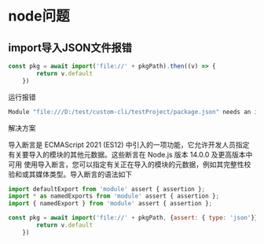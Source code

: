 # node问题  

## import导入JSON文件报错

```js
const pkg = await import('file://' + pkgPath).then((v) => {
        return v.default
    })
```

运行报错

```cmd
Module "file:///D:/test/custom-cli/testProject/package.json" needs an import assertion of type "json"
```

解决方案

导入断言是 ECMAScript 2021 (ES12) 中引入的一项功能，它允许开发人员指定有关要导入的模块的其他元数据。这些断言在 Node.js 版本 14.0.0 及更高版本中可用
使用导入断言，您可以指定有关正在导入的模块的元数据，例如其完整性校验和或其媒体类型。导入断言的语法如下

```js
import defaultExport from 'module' assert { assertion };
import * as namedExports from 'module' assert { assertion };
import { namedExport } from 'module' assert { assertion };
```

```js
const pkg = await import('file://' + pkgPath, {assert: { type: 'json'}}).then((v) => {
        return v.default
    })
```
